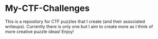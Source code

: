 # My-CTF-Challenges
This is a repository for CTF puzzles that I create (and their associated writeups).
Currently there is only one but I aim to create more as I think of more creative puzzle ideas!
Enjoy!
